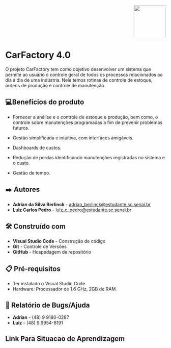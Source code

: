 <div align= "right">
<img src= "https://i.pinimg.com/originals/e7/34/6c/e7346c4f2b50178f4c3a68a245858b20.png"
height="100px"/>
</div>

# CarFactory 4.0

O projeto CarFactory tem como objetivo desenvolver um sistema que permite ao usuário o controle geral de todos os processos relacionados ao dia a dia de uma indústria. Nele temos rotinas de controle de estoque, ordens de produção e controle de manutenção. 


## 💻Benefícios do produto

- Fornecer a análise e o controle de estoque e produção, bem como, o controle sobre manutenções programadas a fim de prevenir problemas futuros. 

- Gestão simplificada e intuitiva, com interfaces amigáveis.

- Dashboards de custos.

- Redução de perdas identificando manutenções registradas no sistema e o custo.

- Gestão de tempo.

## ✒️ Autores

- **Adrian da Silva Berlinck** - adrian_berlinck@estudante.sc.senai.br
- **Luiz Carlos Pedro** - luiz_c_pedro@estudante.sc.senai.br


## 🛠️ Construído com

- **Visual Studio Code** - Construção de código
- **Git** - Controle de Versões
- **GitHub** - Hospedagem de repositório


## 📋 Pré-requisitos

- Ter instalado o Visual Studio Code
- Hardware: Processador de 1.6 GHz, 2GB de RAM.

## 👾 Relatório de Bugs/Ajuda

- **Adrian** - (48) 9 9180-0287
- **Luiz** - (48) 9 9954-8191

## Link Para Situacao de Aprendizagem



